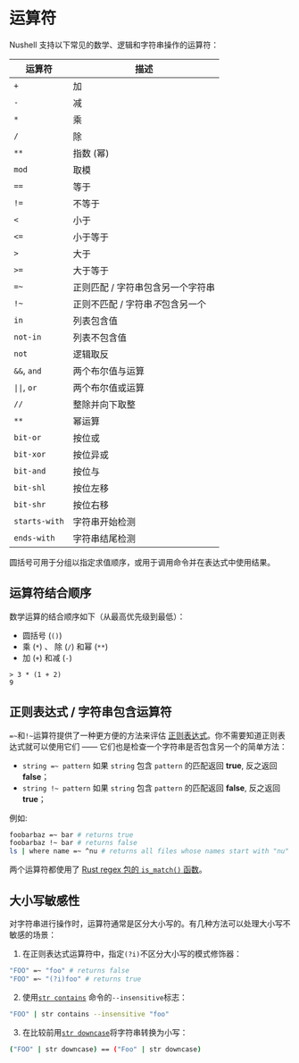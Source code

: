 # 运算符

Nushell 支持以下常见的数学、逻辑和字符串操作的运算符：

| 运算符        | 描述                              |
| ------------- | --------------------------------- |
| `+`           | 加                                |
| `-`           | 减                                |
| `*`           | 乘                                |
| `/`           | 除                                |
| `**`          | 指数 (幂)                         |
| `mod`         | 取模                              |
| `==`          | 等于                              |
| `!=`          | 不等于                            |
| `<`           | 小于                              |
| `<=`          | 小于等于                          |
| `>`           | 大于                              |
| `>=`          | 大于等于                          |
| `=~`          | 正则匹配 / 字符串包含另一个字符串 |
| `!~`          | 正则不匹配 / 字符串*不*包含另一个 |
| `in`          | 列表包含值                        |
| `not-in`      | 列表不包含值                      |
| `not`         | 逻辑取反                          |
| `&&`, `and`   | 两个布尔值与运算                  |
| `\|\|`, `or`  | 两个布尔值或运算                  |
| `//`          | 整除并向下取整                    |
| `**`          | 幂运算                            |
| `bit-or`      | 按位或                            |
| `bit-xor`     | 按位异或                          |
| `bit-and`     | 按位与                            |
| `bit-shl`     | 按位左移                          |
| `bit-shr`     | 按位右移                          |
| `starts-with` | 字符串开始检测                    |
| `ends-with`   | 字符串结尾检测                    |

圆括号可用于分组以指定求值顺序，或用于调用命令并在表达式中使用结果。

## 运算符结合顺序

数学运算的结合顺序如下（从最高优先级到最低）：

- 圆括号 (`()`)
- 乘 (`*`) 、 除 (`/`) 和幂 (`**`)
- 加 (`+`) 和减 (`-`)

```
> 3 * (1 + 2)
9
```

## 正则表达式 / 字符串包含运算符

`=~`和`!~`运算符提供了一种更方便的方法来评估 [正则表达式](https://cheatography.com/davechild/cheat-sheets/regular-expressions/)。你不需要知道正则表达式就可以使用它们 —— 它们也是检查一个字符串是否包含另一个的简单方法：

- `string =~ pattern` 如果 `string` 包含 `pattern` 的匹配返回 **true**, 反之返回 **false**；
- `string !~ pattern` 如果 `string` 包含 `pattern` 的匹配返回 **false**, 反之返回 **true**；

例如:

```bash
foobarbaz =~ bar # returns true
foobarbaz !~ bar # returns false
ls | where name =~ ^nu # returns all files whose names start with "nu"
```

两个运算符都使用了 [Rust regex 包的 `is_match()` 函数](https://docs.rs/regex/latest/regex/struct.Regex.html#method.is_match)。

## 大小写敏感性

对字符串进行操作时，运算符通常是区分大小写的。有几种方法可以处理大小写不敏感的场景：

1. 在正则表达式运算符中，指定`(?i)`不区分大小写的模式修饰器：

```bash
"FOO" =~ "foo" # returns false
"FOO" =~ "(?i)foo" # returns true
```

2. 使用[`str contains`](/commands/commands/str_contains.md) 命令的`--insensitive`标志：

```bash
"FOO" | str contains --insensitive "foo"
```

3. 在比较前用[`str downcase`](/commands/commands/str_downcase.md)将字符串转换为小写：

```bash
("FOO" | str downcase) == ("Foo" | str downcase)
```

